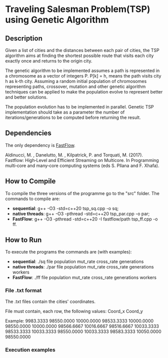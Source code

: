 # Traveling Salesman Problem(TSP) using Genetic Algorithm

## Description
Given a list of cities and the distances between each pair of cities, the TSP algorithm aims at finding the shortest possible route that visits each city exactly once and returns to the origin city. 

The genetic algorithm to be implemented assumes a path is represented in a chromosome as a vector of integers P. P[k] = h, means the path visits city h as k-th city. Assuming a random initial population of chromosomes representing paths, crossover, mutation and other genetic algorithm techniques can be applied to make the population evolve to represent better and better solutions. 

The population evolution has to be implemented in parallel. Genetic TSP implementation should take as a parameter the number of iterations/generations to be computed before returning the result.

## Dependencies
The only dependency is [FastFlow](https://github.com/fastflow/fastflow).

Aldinucci, M. , Danelutto, M. , Kilpatrick, P. and Torquati, M. (2017). Fastflow: High‐Level and Efficient Streaming on Multicore. In Programming multi‐core and many‐core computing systems (eds S. Pllana and F. Xhafa).

## How to Compile 
To compile the three versions of the programme go to the "src" folder.
The commands to compile are:
- **sequential**: g++ -O3 -std=c++20 tsp\_sq.cpp -o sq;
- **native threads**: g++ -O3 -pthread -std=c++20 tsp\_par.cpp -o par;
- **FastFlow**: g++ -O3 -pthread -std=c++20 -I fastflow/path tsp\_ff.cpp -o ff.

## How to Run
To execute the programs the commands are (with examples):
- **sequential**: ./sq file population mut_rate cross_rate generations
- **native threads**: ./par file population mut_rate cross_rate generations workers
- **FastFlow**: ./ff file population mut_rate cross_rate generations workers

### File .txt format
The .txt files contain the cities' coordinates.

File must contain, each row, the following values:
Coord_x Coord_y

Example:
9983.3333 98550.0000
10000.0000 98533.3333
10000.0000 98550.0000
10000.0000 98566.6667
10016.6667 98516.6667
10033.3333 98533.3333
10033.3333 98550.0000
10033.3333 98583.3333
10050.0000 98550.0000

### Execution examples
